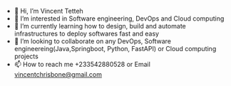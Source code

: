 - 👋 Hi, I’m Vincent Tetteh
- 👀 I’m interested in Software engineering, DevOps and Cloud computing
- 🌱 I’m currently learning how to design, build and automate infrastructures to deploy softwares fast and easy
- 💞️ I’m looking to collaborate on any DevOps, Software engineereing(Java,Springboot, Python, FastAPI) or Cloud computing projects
- 📫 How to reach me +233542880528 or Email vincentchrisbone@gmail.com

<!---
VIncentTetteh/VIncentTetteh is a ✨ special ✨ repository because its `README.md` (this file) appears on your GitHub profile.
You can click the Preview link to take a look at your changes.
--->
